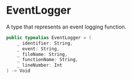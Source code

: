 # EventLogger

A type that represents an event logging function.

``` swift
public typealias EventLogger = (
	_ identifier: String,
	_ event: String,
	_ fileName: String,
	_ functionName: String,
	_ lineNumber: Int
) -> Void
```
